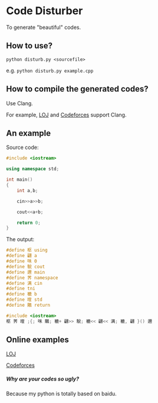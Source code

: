 # Code Disturber

To generate "beautiful" codes.

## How to use?

`python disturb.py <sourcefile>`

e.g. `python disturb.py example.cpp`

## How to compile the generated codes?

Use Clang.

For example, [LOJ](https://loj.ac/) and [Codeforces](https://codeforces.com/) support Clang.

## An example

Source code:

```cpp
#include <iostream>

using namespace std;

int main()
{
    int a,b;

    cin>>a>>b;

    cout<<a+b;

    return 0;
}
```

The output:

```cpp
#define 枢 using
#define 翩 a
#define 咊 0
#define 駾 cout
#define 邇 main
#define 荠 namespace
#define 满 cin
#define ‮ int
#define 樚 b
#define 喹 std
#define 鷴 return

#include <iostream>
枢 荠 喹 ;‮ 邇 (){‮ 翩 ,樚 ;满 >>翩 >>樚 ;駾 <<翩 +樚 ;鷴 咊 ;}
```

## Online examples

[LOJ](https://loj.ac/submission/393739)

[Codeforces](https://codeforces.com/contest/235/submission/52145456)

##### Why are your codes so ugly?

Because my python is totally based on baidu.